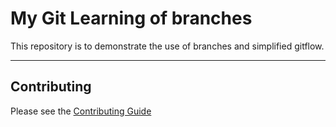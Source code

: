 # My Git Learning of branches
This repository is to demonstrate the use of branches and simplified gitflow.

--- 

## Contributing

Please see the [Contributing Guide](CONTRIBUTING.md)
